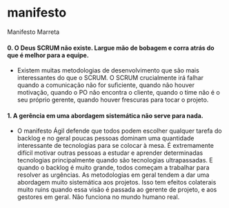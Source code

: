 # manifesto
Manifesto Marreta



#### 0. O Deus SCRUM não existe. Largue mão de bobagem e corra atrás do que é melhor para a equipe.
* Existem muitas metodologias de desenvolvimento que são mais interessantes do que o SCRUM. O SCRUM crucialmente irá falhar quando a comunicação não for suficiente, quando não houver motivação, quando o PO não encontra o cliente, quando o time não é o seu próprio gerente, quando houver frescuras para tocar o projeto.
  
#### 1. A gerência em uma abordagem sistemática não serve para nada.
* O manifesto Ágil defende que todos podem escolher qualquer tarefa do backlog e no geral poucas pessoas dominam uma quantidade interessante de tecnologias para se colocar à mesa. É extremamente difícil motivar outras pessoas a estudar e aprender determinadas tecnologias principalmente quando são tecnologias ultrapassadas. E quando o backlog é muito grande, todos começam a trabalhar para resolver as urgências. As metodologias em geral tendem a dar uma abordagem muito sistemática aos projetos. Isso tem efeitos colaterais muito ruins quando essa visão é passada ao gerente de projeto, e aos gestores em geral. Não funciona no mundo humano real.
    
   
